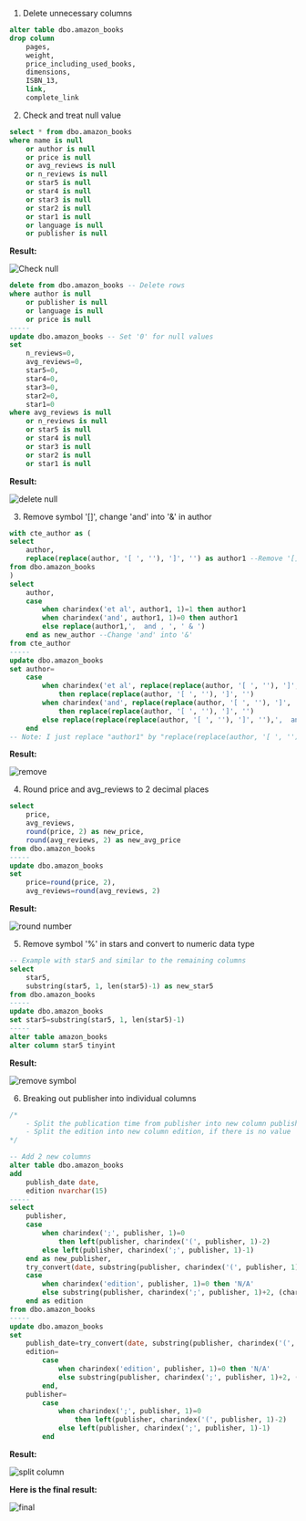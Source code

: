 1. Delete unnecessary columns
```sql
alter table dbo.amazon_books
drop column
	pages,
	weight,
	price_including_used_books,
	dimensions,
	ISBN_13,
	link,
	complete_link
```

2. Check and treat null value
```sql
select * from dbo.amazon_books
where name is null
	or author is null
	or price is null
	or avg_reviews is null
	or n_reviews is null
	or star5 is null
	or star4 is null
	or star3 is null
	or star2 is null
	or star1 is null
	or language is null
	or publisher is null
```
**Result:**

![Check null](https://github.com/hoan110102/Amazon-Data-Science-Books/assets/148353234/dda2d18d-a87f-49a5-a57c-2c37bd11a62e)

```sql
delete from dbo.amazon_books -- Delete rows
where author is null 
	or publisher is null 
	or language is null 
	or price is null
-----
update dbo.amazon_books -- Set '0' for null values
set
	n_reviews=0,
	avg_reviews=0,
	star5=0,
	star4=0,
	star3=0,
	star2=0,
	star1=0
where avg_reviews is null
	or n_reviews is null
	or star5 is null
	or star4 is null
	or star3 is null
	or star2 is null
	or star1 is null
```
**Result:**

![delete null](https://github.com/hoan110102/Amazon-Data-Science-Books/assets/148353234/7af9b4a8-57dc-4ce8-aded-c6b923b80c04)

3. Remove symbol '[]', change 'and' into '&' in author
```sql
with cte_author as (
select
	author,
	replace(replace(author, '[ ', ''), ']', '') as author1 --Remove '[]'
from dbo.amazon_books
)
select
	author,
	case
		when charindex('et al', author1, 1)=1 then author1
		when charindex('and', author1, 1)=0 then author1
		else replace(author1,',  and , ', ' & ')
	end as new_author --Change 'and' into '&'
from cte_author
-----
update dbo.amazon_books
set author=
	case
		when charindex('et al', replace(replace(author, '[ ', ''), ']', ''), 1)=1
			then replace(replace(author, '[ ', ''), ']', '')
		when charindex('and', replace(replace(author, '[ ', ''), ']', ''), 1)=0
			then replace(replace(author, '[ ', ''), ']', '')
		else replace(replace(replace(author, '[ ', ''), ']', ''),',  and , ', ' & ')
	end
-- Note: I just replace "author1" by "replace(replace(author, '[ ', ''), ']', '')" in update syntax
```
**Result:**

![remove ](https://github.com/hoan110102/Amazon-Data-Science-Books/assets/148353234/0ad8baba-f7db-4fe4-9af4-3a13c56898eb)

4. Round price and avg_reviews to 2 decimal places
```sql
select
	price,
	avg_reviews,
	round(price, 2) as new_price,
	round(avg_reviews, 2) as new_avg_price
from dbo.amazon_books
-----
update dbo.amazon_books
set
	price=round(price, 2),
	avg_reviews=round(avg_reviews, 2)
```
**Result:**

![round number](https://github.com/hoan110102/Amazon-Data-Science-Books/assets/148353234/eb838a6b-8918-4995-83fa-0e0cda077438)

5. Remove symbol '%' in stars and convert to numeric data type
```sql
-- Example with star5 and similar to the remaining columns
select
	star5,
	substring(star5, 1, len(star5)-1) as new_star5
from dbo.amazon_books
-----
update dbo.amazon_books
set star5=substring(star5, 1, len(star5)-1)
-----
alter table amazon_books
alter column star5 tinyint
```
**Result:**

![remove symbol](https://github.com/hoan110102/Amazon-Data-Science-Books/assets/148353234/c5449914-38e5-4403-a27a-d9fb3e1b4b4d)

6. Breaking out publisher into individual columns
```sql
/* 
	- Split the publication time from publisher into new column publish_date
	- Split the edition into new column edition, if there is no value 'edition' then set the value as 'N/A'
*/

-- Add 2 new columns
alter table dbo.amazon_books
add
	publish_date date,
	edition nvarchar(15)
-----
select
	publisher,
	case
		when charindex(';', publisher, 1)=0 
			then left(publisher, charindex('(', publisher, 1)-2)
		else left(publisher, charindex(';', publisher, 1)-1)
	end as new_publisher,
	try_convert(date, substring(publisher, charindex('(', publisher, 1)+1, len(publisher)-(charindex('(', publisher, 1)+1)), 103) as publish_date,
	case
		when charindex('edition', publisher, 1)=0 then 'N/A'
		else substring(publisher, charindex(';', publisher, 1)+2, (charindex('(', publisher, 1)-1)-(charindex(';', publisher, 1)+1))
	end as edition
from dbo.amazon_books
-----
update dbo.amazon_books
set
	publish_date=try_convert(date, substring(publisher, charindex('(', publisher, 1)+1, len(publisher)-(charindex('(', publisher, 1)+1)), 103),
	edition=
		case
			when charindex('edition', publisher, 1)=0 then 'N/A'
			else substring(publisher, charindex(';', publisher, 1)+2, (charindex('(', publisher, 1)-1)-(charindex(';', publisher, 1)+1))
		end,
	publisher=
		case
			when charindex(';', publisher, 1)=0 
				then left(publisher, charindex('(', publisher, 1)-2)
			else left(publisher, charindex(';', publisher, 1)-1)
		end
```
**Result:**

![split column](https://github.com/hoan110102/Amazon-Data-Science-Books/assets/148353234/1fba0eee-1ea0-48b0-8652-31cb73b68221)

**Here is the final result:**

![final](https://github.com/hoan110102/Amazon-Data-Science-Books/assets/148353234/e160a40d-af14-4ebc-8279-17e0c73c8f5e)
